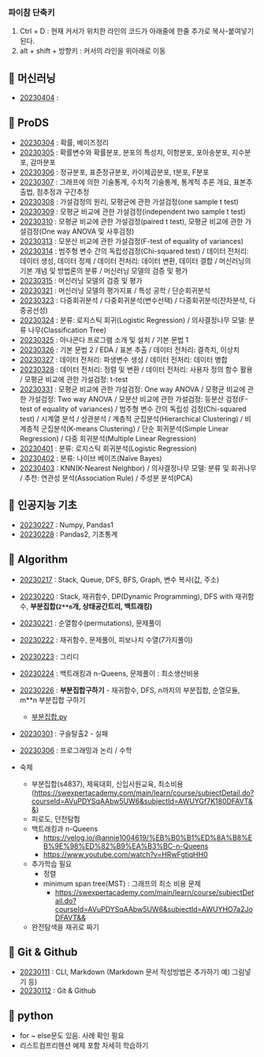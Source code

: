 ### 파이참 단축키
1. Ctrl + D : 현재 커서가 위치한 라인의 코드가 아래줄에 한줄 추가로 복사-붙여넣기 된다.
2. alt + shift + 방향키 : 커서의 라인을 위아래로 이동


## :star2: **머신러닝**
* [20230404](TIL_file/202304/TIL_20230404.md) :







## :star2: **ProDS**
* [20230304](TIL_file/202303/TIL_20230304.md) : 확률, 베이즈정리
* [20230305](TIL_file/202303/TIL_20230305.md) : 확률변수와 확률분포, 분포의 특성치, 이항분포, 포아송분포, 지수분포, 감마분포
* [20230306](TIL_file/202303/TIL_20230306.md) : 정규분포, 표준정규분포, 카이제곱분포, t분포, F분포
* [20230307](TIL_file/202303/TIL_20230307.md) : 그래프에 의한 기술통계, 수치적 기술통계, 통계적 추론 개요, 표본추출법, 점추정과 구간추정
* [20230308](TIL_file/202303/TIL_20230308.md) : 가설검정의 원리, 모평균에 관한 가설검정(one sample t test)
* [20230309](TIL_file/202303/TIL_20230309.md) : 모평균 비교에 관한 가설검정(independent two sample t test)
* [20230310](TIL_file/202303/TIL_20230310.md) : 모평균 비교에 관한 가설검정(paired t test), 모평균 비교에 관한 가설검정(One way ANOVA 및 사후검정)
* [20230313](TIL_file/202303/TIL_20230313.md) : 모분산 비교에 관한 가설검정(F-test of equality of variances)
* [20230314](TIL_file/202303/TIL_20230314.md) : 범주형 변수 간의 독립성검정(Chi-squared test) / 데이터 전처리: 데이터 생성, 데이터 정제 / 데이터 전처리: 데이터 변환, 데이터 결합 / 머신러닝의 기본 개념 및 방법론의 분류 / 머신러닝 모델의 검증 및 평가
* [20230315](TIL_file/202303/TIL_20230315.md) : 머신러닝 모델의 검증 및 평가
* [20230321](TIL_file/202303/TIL_20230321.md) : 머신러닝 모델의 평가지표 / 특성 공학 / 단순회귀분석
* [20230323](TIL_file/202303/TIL_20230323.md) : 다중회귀분석 / 다중회귀분석(변수선택) / 다중회귀분석(잔차분석, 다중공선성)
* [20230324](TIL_file/202303/TIL_20230324.md) : 분류: 로지스틱 회귀(Logistic Regression) / 의사결정나무 모델: 분류 나무(Classification Tree)
* [20230325](TIL_file/202303/TIL_20230325.md) : 아나콘다 프로그램 소개 및 설치 / 기본 문법 1
* [20230326](TIL_file/202303/TIL_20230326.md) : 기본 문법 2 / EDA / 표본 추출 / 데이터 전처리: 결측치, 이상치
* [20230327](TIL_file/202303/TIL_20230327.md) : 데이터 전처리: 파생변수 생성 / 데이터 전처리: 데이터 병합
* [20230328](TIL_file/202303/TIL_20230328.md) : 데이터 전처리: 정렬 및 변환 / 데이터 전처리: 사용자 정의 함수 활용 / 모평균 비교에 관한 가설검정: t-test
* [20230331](TIL_file/202303/TIL_20230331.md) : 모평균 비교에 관한 가설검정: One way ANOVA / 모평균 비교에 관한 가설검정: Two way ANOVA / 모분산 비교에 관한 가설검정: 등분산 검정(F-test of equality of variances) / 범주형 변수 간의 독립성 검정(Chi-squared test) / 시계열 분석 / 상관분석 / 계층적 군집분석(Hierarchical Clustering) / 비계층적 군집분석(K-means Clustering) / 단순 회귀분석(Simple Linear Regression) / 다중 회귀분석(Multiple Linear Regression)
* [20230401](TIL_file/202304/TIL_20230401.md) : 분류: 로지스틱 회귀분석(Logistic Regression)
* [20230402](TIL_file/202304/TIL_20230402.md) : 분류: 나이브 베이즈(Naïve Bayes)
* [20230403](TIL_file/202304/TIL_20230403.md) : KNN(K-Nearest Neighbor) / 의사결정나무 모델: 분류 및 회귀나무 / 추천: 연관성 분석(Association Rule) / 주성분 분석(PCA)

## :star2: **인공지능 기초**
* [20230227](TIL_file/202302/TIL_20230227.md) : Numpy, Pandas1
* [20230228](TIL_file/202302/TIL_20230228.md) : Pandas2, 기초통계


## :star2: **Algorithm**
* [20230217](TIL_file/202302/TIL_20230217.md) : Stack, Queue, DFS, BFS, Graph, 변수 복사(값, 주소)
* [20230220](TIL_file/202302/TIL_20230220.md) : Stack, 재귀함수, DP(Dynamic Programming), DFS with 재귀함수, **부분집합(`2**n`개, 상태공간트리, 백트래킹)**
* [20230221](TIL_file/202302/TIL_20230221.md) : 순열함수(permutations), 문제풀이
* [20230222](TIL_file/202302/TIL_20230222.md) : 재귀함수, 문제풀이, 피보나치 수열(7가지풀이)
* [20230223](TIL_file/202302/TIL_20230223.md) : 그리디
* [20230224](TIL_file/202302/TIL_20230224.md) : 백트래킹과 n-Queens, 문제풀이 : 최소생산비용
* [20230226](TIL_file/202302/TIL_20230226.md) : **부분집합구하기** - 재귀함수, DFS, n까지의 부분집합, 순열모듈, m**n 부분집합 구하기
  * [부분집합.py](example/Algorithm/부분집합.py)
* [20230301](TIL_file/202303/TIL_20230301.md) : 구슬탈출2 - 실패
* [20230306](TIL_file/202303/TIL_20230306.md) : 프로그래밍과 논리 / 수학

* 숙제
  * 부분집합(s4837), 체육대회, 신입사원교육, 최소비용(https://swexpertacademy.com/main/learn/course/subjectDetail.do?courseId=AVuPDYSqAAbw5UW6&subjectId=AWUYGf7K180DFAVT&&)
  * 피로도, 던전탐험
  * 백트래킹과 n-Queens
    * https://velog.io/@annie1004619/%EB%B0%B1%ED%8A%B8%EB%9E%98%ED%82%B9%EA%B3%BC-n-Queens
    * https://www.youtube.com/watch?v=HRwFgtiqHH0
  * 추가학습 필요
    * 정렬
    * minimum span tree(MST) : 그래프의 최소 비용 문제
      * https://swexpertacademy.com/main/learn/course/subjectDetail.do?courseId=AVuPDYSqAAbw5UW6&subjectId=AWUYHO7a2JoDFAVT&&
  * 완전탐색을 재귀로 짜기

## :star2: **Git & Github**
* [20230111](TIL_file/TIL_20230111_CLI%20&%20Markdwon.md) : CLI, Markdown (Markdown 문서 작성방법은 추가하기 예) 그림넣기 등)
* [20230112](TIL_file/TIL_20230112%20Git%20&%20Github.md) : Git & Github

## :star2: **python**
* for ~ else문도 있음. 사례 확인 필요
* 리스트컴프리헨션 예제 포함 자세히 학습하기